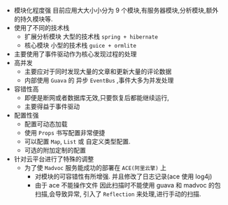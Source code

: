 
* 模块化程度强
	目前应用大大小小分为 9 个模块,有服务器模块,分析模块,额外的持久模块等.
* 使用了不同的技术栈
	* 扩展分析模块 大型的技术栈 `spring + hibernate`
	* 核心模块 小型的技术栈 `guice + ormlite`
* 主要使用了事件驱动作为核心发现过程的处理
* 高并发
	* 主要应对于同时发现大量的文章和更新大量的评论数据
	* 内部使用 `Guava` 的 异步 `EventBus` ,事件大多为并发处理
* 容错性高
	* 即便是断网或者数据库无效,只要恢复后都能继续运行,
	* 主要得益于事件驱动
* 配置性强
	* 配置可动态加载
	* 使用 `Props` 书写配置非常便捷
	* 可以配置 `Map`, `List` 或 自定义类型配置.
	* 可选的附加定制的配置
* 针对云平台进行了特殊的调整
	* 为了使  `Madvoc` 服务能成功的部署在 `ACE(阿里云擎)` 上
		* 对模块的可容错性有所增强. 并且修改了日志记录(ace 使用 log4j)
		* 由于 ace 不能操作文件
		因此扫描时不能使用 guava 和 madvoc 的包扫描,会导致异常, 
		引入了 `Reflection` 来处理,进行手动的扫描.
